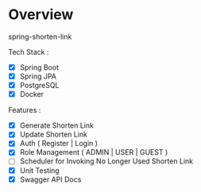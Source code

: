 # Overview
spring-shorten-link

Tech Stack :
- [x] Spring Boot
- [x] Spring JPA
- [x] PostgreSQL
- [x] Docker

Features :
- [x] Generate Shorten Link
- [x] Update Shorten Link
- [x] Auth ( Register | Login )
- [x] Role Management ( ADMIN | USER | GUEST )
- [ ] Scheduler for Invoking No Longer Used Shorten Link
- [x] Unit Testing
- [x] Swagger API Docs